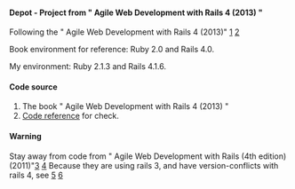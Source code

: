 #### Depot - Project from " Agile Web Development with Rails 4 (2013) "

Following the " Agile Web Development with Rails 4 (2013)" [1] [2]

Book environment for reference: Ruby 2.0 and Rails 4.0.

My environment: Ruby 2.1.3 and Rails 4.1.6.

#### Code source

1. The book " Agile Web Development with Rails 4 (2013) "
2. [Code reference] for check.

#### Warning

Stay away from code from " Agile Web Development with Rails (4th edition) (2011)"[3] [4]
Because they are using rails 3, and have version-conflicts with rails 4, see [5] [6]

[1]: https://pragprog.com/book/rails4/agile-web-development-with-rails-4

[2]: http://book.douban.com/subject/24718727/

[3]: http://book.douban.com/subject/4774858/

[4]: http://book.douban.com/subject/10528446/ 

[5]: http://book.douban.com/review/5742382/

[6]: https://ruby-china.org/topics/3314

[Code reference]: http://intertwingly.net/projects/AWDwR4/checkdepot/index.html
